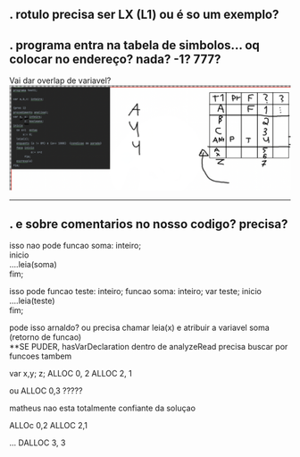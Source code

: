 .
rotulo precisa ser LX (L1) ou é so um exemplo?
---------------
.
programa entra na tabela de simbolos... oq colocar no endereço? nada? -1? 777?
---------------
Vai dar overlap de variavel?
![Lulang](p1.png)

---------------
.
e sobre comentarios no nosso codigo? precisa?
----------------
isso nao pode 
funcao soma: inteiro;  
inicio  
....leia(soma)  
fim; 

isso pode
funcao teste: inteiro;
    funcao soma: inteiro;
    var teste;
    inicio  
    ....leia(teste)  
    fim;

pode isso arnaldo? ou precisa chamar leia(x) e atribuir a variavel soma (retorno de funcao)  
**SE PUDER, hasVarDeclaration dentro de analyzeRead precisa buscar por funcoes tambem


var x,y;
      z; 
ALLOC 0, 2
ALLOC 2, 1

ou ALLOC 0,3 ?????


matheus nao esta totalmente confiante da soluçao

ALLOc 0,2
ALLOC 2,1

...
DALLOC 3, 3